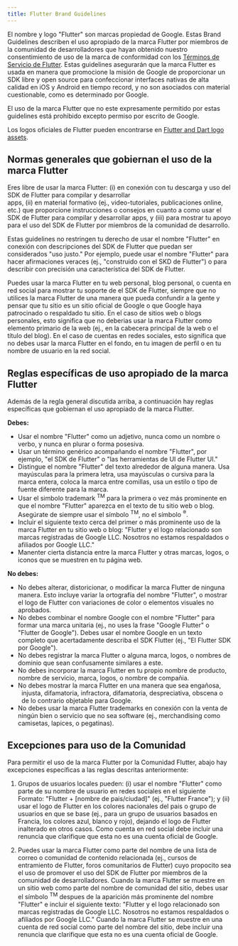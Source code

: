 ```yaml
---
title: Flutter Brand Guidelines
---
```


El nombre y logo "Flutter" son marcas propiedad de Google.
Estas Brand Guidelines describen el uso apropiado de la marca Flutter
por miembros de la comunidad de desarrolladores que hayan obtenido 
nuestro consentimiento de uso de la marca de conformidad con los [Términos de Servicio de Flutter](/tos).
Estas guidelines asegurarán que la marca Flutter es usada en 
manera que promocione la misión de Google de proporcionar un SDK libre y open source
para confeccionar interfaces nativas de alta calidad en iOS y
Android en tiempo record, y no son asociados con material cuestionable,
como es determinado por Google.  

El uso de la marca Flutter que no este expresamente permitido por estas 
guidelines está prohibido excepto permiso por escrito de Google.

Los logos oficiales de Flutter pueden encontrarse en [Flutter and Dart logo
assets](https://drive.google.com/corp/drive/folders/1KXNtO9My2AMpDOF9A9Y_4aj4_BcgmDDT).

## Normas generales que gobiernan el uso de la marca Flutter

Eres libre de usar la marca Flutter: (i) en conexión con tu
descarga y uso del SDK de Flutter para compilar y desarrollar  
apps, (ii) en material formativo (ej., video-tutoriales, publicaciones online,
etc.) que proporcione instrucciones o consejos en cuanto a como usar el SDK
de Flutter para compilar y desarrollar apps, y (iii) para mostrar tu apoyo para 
el uso del SDK de Flutter por miembros de la comunidad de desarrollo.  

Estas guidelines no restringen tu derecho de usar el nombre "Flutter" en 
conexión con descripciones del SDK de Flutter que puedan ser considerados 
"uso justo."  Por ejemplo, puede usar el nombre "Flutter"
para hacer afirmaciones veraces (ej., "construido con el SKD de 
Flutter") o para describir con precisión una característica del SDK de Flutter.  

Puedes usar la marca Flutter en tu web personal, blog 
personal, o cuenta en red social para mostrar tu soporte de el SDK de Flutter,
siempre que no utilices la marca Flutter de una manera que 
pueda confundir a la gente y pensar que tu sitio es un sitio oficial de Google
o que Google haya patrocinado o respaldado tu sitio. En el caso de 
sitios web o blogs personales, esto significa que no deberias usar la marca 
Flutter como elemento primario de la web (ej., en la cabecera principal 
de la web o el título del blog). En el caso de cuentas en redes 
sociales, esto significa que no debes usar la marca Flutter en el 
fondo, en tu imagen de perfil o en tu nombre de usuario en la red social.  

## Reglas específicas de uso apropiado de la marca Flutter

Además de la regla general discutida arriba, a continuación hay reglas específicas
que gobiernan el uso apropiado de la marca Flutter.  

**Debes:**

* Usar el nombre "Flutter" como un adjetivo, nunca como un nombre o verbo,
  y nunca en plurar o forma posesiva.
* Usar un término genérico acompañando el nombre "Flutter", por ejemplo,
  "el SDK de Flutter" o "las herramientas de UI de Flutter UI."
* Distingue el nombre "Flutter" del texto alrededor de alguna manera.
  Usa mayúsculas para la primera letra, usa mayúsculas o cursiva para la marca entera,
  coloca la marca entre comillas, usa un estilo o tipo de fuente diferente para la marca.
* Usar el simbolo trademark <sup>TM</sup> para la primera o vez más prominente
  en que el nombre "Flutter" aparezca en el texto de tu sitio web o blog.
  Asegúrate de siempre usar el símbolo <sup>TM</sup>,
  no el símbolo <sup>&reg;</sup>.
* Incluir el siguiente texto cerca del primer o más prominente uso de 
  la marca Flutter en tu sitio web o blog: "Flutter y el logo relacionado son 
  marcas registradas de Google LLC. Nosotros no estamos respaldados o afiliados por 
  Google LLC."
* Manenter cierta distancia entre la marca Flutter y otras marcas,
  logos, o iconos que se muestren en tu página web.

**No debes:**

* No debes alterar, distoricionar, o modificar la marca Flutter de ninguna manera.
  Esto incluye variar la ortografía del nombre "Flutter", o mostrar 
  el logo de Flutter con variaciones de color o elementos visuales no aprobados. 
* No debes combinar el nombre Google con el nombre "Flutter" para formar una marca 
  unitaria (ej., no uses la frase "Google Flutter" o "Flutter de Google").
  Debes usar el nombre Google en un texto completo que acertadamente describa el 
  SDK Flutter (ej., "El Flutter SDK por Google").
* No debes registrar la marca Flutter o alguna marca, logos,
  o nombres de dominio que sean confusamente similares a este.
* No debes incorporar la marca Flutter en tu propio nombre de producto,
  nombre de servicio, marca, logos, o nombre de compañia.   
* No debes mostrar la marca Flutter en una manera que sea engañosa,
  injusta, difamatoria, infractora, difamatoria, despreciativa, obscena o
  de lo contrario objetable para Google.
* No debes usar la marca Flutter trademarks en conexión con la venta de ningún 
  bien o servicio que no sea software (ej., merchandising como camisetas,
  lapices, o pegatinas).

## Excepciones para uso de la Comunidad

Para permitir el uso de la marca Flutter por la Comunidad Flutter,
abajo hay excepciones específicas a las reglas descritas anteriormente:  

1. Grupos de usuarios locales pueden: (i) usar el nombre "Flutter" como 
   parte de su nombre de usuario en redes sociales en el siguiente Formato:
   "Flutter + [nombre de pais/ciudad]" (ej., "Flutter France"); y (ii)
   usar el logo de Flutter en los colores nacionales del pais o grupo de 
   usuarios en que se base (ej., para un grupo de usuarios basados en Francia,
   los colores azul, blanco y rojo), dejando el logo de Flutter inalterado en 
   otros casos. Como cuenta en red social debe incluir una renuncia que 
   clarifique que esta no es una cuenta oficial de Google.

2. Puedes usar la marca Flutter como parte del nombre de una lista de correo
   o comunidad de contenido relacionada (ej., cursos de entramiento de Flutter,
   foros comunitarios de Flutter) cuyo propocito sea el uso de promover el uso del 
   SDK de Flutter por miembros de la comunidad de desarrolladores.
   Cuando la marca Flutter se muestre en un sitio web como parte del nombre de 
   comunidad del sitio, debes usar el símbolo <sup>TM</sup>
   despues de la aparición más prominente del nombre "Flutter" e incluir 
   el siguiente texto: "Flutter y el logo relacionado son 
   marcas registradas de Google LLC. Nosotros no estamos respaldados 
   o afiliados por Google LLC."
   Cuando la marca Flutter se muestre en una cuenta de red social
   como parte del nombre del sitio, debe incluir una renuncia que 
   clarifique que esta no es una cuenta oficial de Google.

